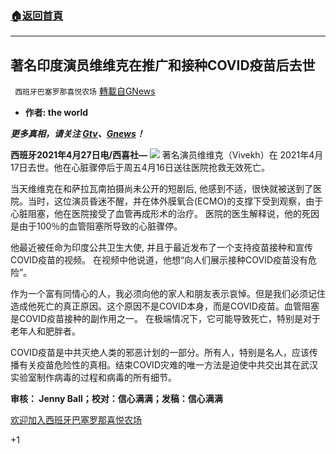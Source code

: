 ###  [:house:返回首頁](https://github.com/ourhimalayas/txt)
---

## 著名印度演员维维克在推广和接种COVID疫苗后去世
` 西班牙巴塞罗那喜悦农场` [轉載自GNews](https://gnews.org/zh-hans/1143560/)

- **作者: the world**


***更多真相，请关注 [Gtv](https://gtv.org/)、[Gnews](https://gnews.org/)！***

**西班牙2021年4月27日电/西喜社—**
![]()![](https://gnews.org/wp-content/uploads/2021/04/著名印度演员维维克在推广和接种COVID疫苗后去世图片.jpg)
著名演员维维克（Vivekh）在 2021年4月17日去世。他在心脏骤停后于周五4月16日送往医院抢救无效死亡。

当天维维克在和萨拉瓦南拍摄尚未公开的短剧后, 他感到不适，很快就被送到了医院。当时，这位演员昏迷不醒，并在体外膜氧合(ECMO)的支撑下受到观察，由于心脏阻塞，他在医院接受了血管再成形术的治疗。 医院的医生解释说，他的死因是由于100％的血管阻塞所导致的心脏骤停。

他最近被任命为印度公共卫生大使, 并且于最近发布了一个支持疫苗接种和宣传COVID疫苗的视频。 在视频中他说道，他想“向人们展示接种COVID疫苗没有危险”。

作为一个富有同情心的人，我必须向他的家人和朋友表示哀悼。但是我们必须记住造成他死亡的真正原因。这个原因不是COVID本身，而是COVID疫苗。血管阻塞是COVID疫苗接种的副作用之一。 在极端情况下，它可能导致死亡，特别是对于老年人和肥胖者。

COVID疫苗是中共灭绝人类的邪恶计划的一部分。所有人，特别是名人，应该传播有关疫苗危险性的真相。结束COVID灾难的唯一方法是迫使中共交出其在武汉实验室制作病毒的过程和病毒的所有细节。

**审核： Jenny Ball；校对：信心满满；发稿：信心满满**

[欢迎加入西班牙巴塞罗那喜悦农场](https://discord.com/invite/WPy8Qp7)

+1
